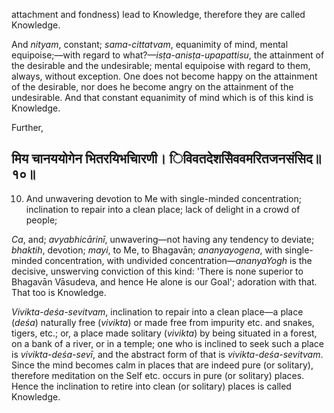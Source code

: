 attachment and fondness) lead to Knowledge, therefore they are called Knowledge.

And *nityam*, constant; *sama-cittatvam*, equanimity of mind, mental equipoise;—with regard to what?—*isṭa-anisṭa-upapattisu*, the attainment of the desirable and the undesirable; mental equipoise with regard to them, always, without exception. One does not become happy on the attainment of the desirable, nor does he become angry on the attainment of the undesirable. And that constant equanimity of mind which is of this kind is Knowledge.

Further,

## मिय चानययोगेन भितरयिभचािरणी। िविवतदेशसेिववमरितजनसंसिद॥१०॥

10. And unwavering devotion to Me with single-minded concentration; inclination to repair into a clean place; lack of delight in a crowd of people;

*Ca*, and; *avyabhicārinī*, unwavering—not having any tendency to deviate; *bhaktih*, devotion; *mayi*, to Me, to Bhagavān; *ananyayogena*, with single-minded concentration, with undivided concentration—*ananyaYogh* is the decisive, unswerving conviction of this kind: 'There is none superior to Bhagavān Vāsudeva, and hence He alone is our Goal'; adoration with that. That too is Knowledge.

*Vivikta-deśa-sevitvam*, inclination to repair into a clean place—a place (*deśa*) naturally free (*vivikta*) or made free from impurity etc. and snakes, tigers, etc.; or, a place made solitary (*vivikta*) by being situated in a forest, on a bank of a river, or in a temple; one who is inclined to seek such a place is *vivikta-deśa-sevī*, and the abstract form of that is *vivikta-deśa-sevitvam*. Since the mind becomes calm in places that are indeed pure (or solitary), therefore meditation on the Self etc. occurs in pure (or solitary) places. Hence the inclination to retire into clean (or solitary) places is called Knowledge.